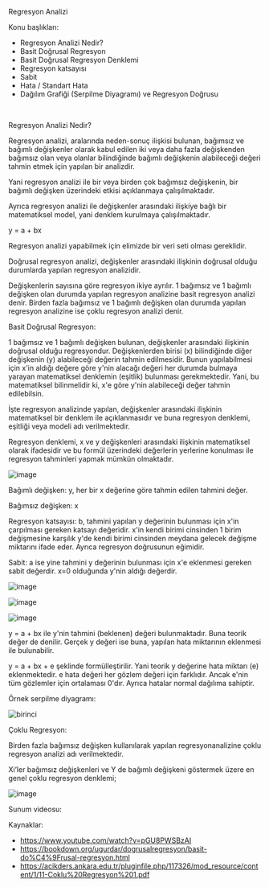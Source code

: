 Regresyon Analizi

Konu başlıkları:
- Regresyon Analizi Nedir?
- Basit Doğrusal Regresyon
- Basit Doğrusal Regresyon Denklemi
- Regresyon katsayısı
- Sabit
- Hata / Standart Hata
- Dağılım Grafiği (Serpilme Diyagramı) ve Regresyon Doğrusu

<br>

Regresyon Analizi Nedir?

Regresyon analizi, aralarında neden-sonuç ilişkisi bulunan, bağımsız ve bağımlı değişkenler olarak kabul edilen iki veya daha fazla değişkenden bağımsız olan veya olanlar bilindiğinde bağımlı değişkenin alabileceği değeri tahmin etmek için yapılan bir analizdir.

Yani regresyon analizi ile bir veya birden çok bağımsız değişkenin, bir bağımlı değişken üzerindeki etkisi açıklanmaya çalışılmaktadır.

Ayrıca regresyon analizi ile değişkenler arasındaki ilişkiye bağlı bir matematiksel model, yani denklem kurulmaya çalışılmaktadır.

y = a + bx

Regresyon analizi yapabilmek için elimizde bir veri seti olması gereklidir.

Doğrusal regresyon analizi, değişkenler arasındaki ilişkinin doğrusal olduğu durumlarda yapılan regresyon analizidir.

Değişkenlerin sayısına göre regresyon ikiye ayrılır. 1 bağımsız ve 1 bağımlı değişken olan durumda yapılan regresyon analizine basit regresyon analizi denir. Birden fazla bağımsız ve 1 bağımlı değişken olan durumda yapılan regresyon analizine ise çoklu regresyon analizi denir.

Basit Doğrusal Regresyon:

1 bağımsız ve 1 bağımlı değişken bulunan, değişkenler arasındaki ilişkinin doğrusal olduğu regresyondur. Değişkenlerden birisi (x) bilindiğinde diğer değişkenin (y) alabileceği değerin tahmin edilmesidir. Bunun yapılabilmesi için x'in aldığı değere göre y'nin alacağı değeri her durumda bulmaya yarayan matematiksel denklemin (eşitlik) bulunması gerekmektedir. Yani, bu matematiksel bilinmelidir ki, x'e göre y'nin alabileceği değer tahmin edilebilsin.

İşte regresyon analizinde yapılan, değişkenler arasındaki ilişkinin matematiksel bir denklem ile açıklanmasıdır ve buna regresyon denklemi, eşitliği veya modeli adı verilmektedir.

Regresyon denklemi, x ve y değişkenleri arasındaki ilişkinin matematiksel olarak ifadesidir ve bu formül üzerindeki değerlerin yerlerine konulması ile regresyon tahminleri yapmak mümkün olmaktadır.

![image](https://user-images.githubusercontent.com/54947066/198352268-02a4e89e-bcba-49d4-a8d5-92b17c06a8c1.png)

Bağımlı değişken: y, her bir x değerine göre tahmin edilen tahmini değer.

Bağımsız değişken: x

Regresyon katsayısı: b, tahmini yapılan y değerinin bulunması için x'in çarpılması gereken katsayı değeridir. x'in kendi birimi cinsinden 1 birim değişmesine karşılık y'de kendi birimi cinsinden meydana gelecek değişme miktarını ifade eder. Ayrıca regresyon doğrusunun eğimidir.

Sabit: a ise yine tahmini y değerinin bulunması için x'e eklenmesi gereken sabit değerdir. x=0 olduğunda y'nin aldığı değerdir.

![image](https://user-images.githubusercontent.com/54947066/198353907-1f50c4c3-e7b3-47a5-a16a-e0ee7e500c06.png)

![image](https://user-images.githubusercontent.com/54947066/198354124-437d79ab-592f-49ff-8234-cd74aa29af5b.png)

![image](https://user-images.githubusercontent.com/54947066/198354208-5b1c5edb-379b-46d3-9548-7c71d63a5030.png)

y = a + bx ile y'nin tahmini (beklenen) değeri bulunmaktadır. Buna teorik değer de denilir. Gerçek y değeri ise buna, yapılan hata miktarının eklenmesi ile bulunabilir.

y = a + bx + e şeklinde formülleştirilir. Yani teorik y değerine hata miktarı (e) eklenmektedir. e hata değeri her gözlem değeri için farklıdır. Ancak e'nin tüm gözlemler için ortalaması 0'dır. Ayrıca hatalar normal dağılıma sahiptir.

Örnek serpilme diyagramı:

![birinci](https://user-images.githubusercontent.com/54947066/198357921-5cb237a7-95a7-4d60-aeb9-4c2499c647e3.png)

Çoklu Regresyon:

Birden fazla bağımsız değişken kullanılarak yapılan regresyonanalizine çoklu regresyon analizi adı verilmektedir.

Xi’ler bağımsız değişkenleri ve Y de bağımlı
değişkeni göstermek üzere en genel çoklu
regresyon denklemi; 

![image](https://user-images.githubusercontent.com/54947066/198358976-640f1e55-48dc-4e17-b2d5-56e3ea34ff48.png)

Sunum videosu: 

Kaynaklar:
- https://www.youtube.com/watch?v=pGU8PWSBzAI
- https://bookdown.org/ugurdar/dogrusalregresyon/basit-do%C4%9Frusal-regresyon.html
- https://acikders.ankara.edu.tr/pluginfile.php/117326/mod_resource/content/1/11-Coklu%20Regresyon%201.pdf

